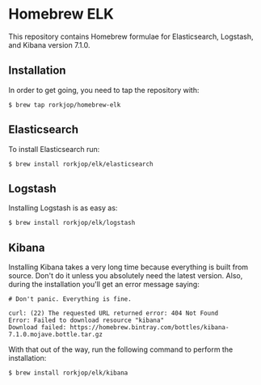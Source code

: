 # Homebrew ELK

This repository contains Homebrew formulae for Elasticsearch, Logstash, and
Kibana version 7.1.0.

## Installation

In order to get going, you need to tap the repository with:

`$ brew tap rorkjop/homebrew-elk`

## Elasticsearch

To install Elasticsearch run:

`$ brew install rorkjop/elk/elasticsearch`

## Logstash

Installing Logstash is as easy as:

`$ brew install rorkjop/elk/logstash`

## Kibana

Installing Kibana takes a very long time because everything is built from
source. Don't do it unless you absolutely need the latest version. Also, during
the installation you'll get an error message saying:

```
# Don't panic. Everything is fine.

curl: (22) The requested URL returned error: 404 Not Found
Error: Failed to download resource "kibana"
Download failed: https://homebrew.bintray.com/bottles/kibana-7.1.0.mojave.bottle.tar.gz
```

With that out of the way, run the following command to perform the installation:

`$ brew install rorkjop/elk/kibana`

